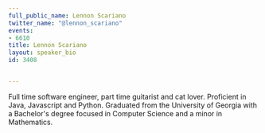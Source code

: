 ---
full_public_name: Lennon Scariano
twitter_name: "@lennon_scariano"
events:
- 6610
title: Lennon Scariano
layout: speaker_bio
id: 3408

---
Full time software engineer, part time guitarist and cat lover. Proficient in Java, Javascript and Python. Graduated from the University of Georgia with a Bachelor's degree focused in Computer Science and a minor in Mathematics.